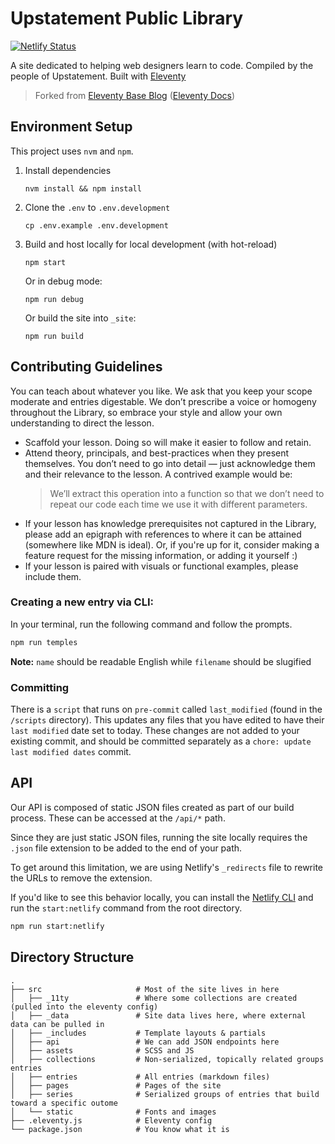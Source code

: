 # Upstatement Public Library

[![Netlify Status](https://api.netlify.com/api/v1/badges/bee8b1d9-081e-4ca7-8482-95831f48f177/deploy-status)](https://app.netlify.com/sites/ups-public-library/deploys)

A site dedicated to helping web designers learn to code. Compiled by the people of Upstatement. Built with [Eleventy](https://www.11ty.dev/)

> Forked from [Eleventy Base Blog](https://github.com/11ty/eleventy-base-blog) ([Eleventy Docs](https://www.11ty.dev/docs/))

## Environment Setup

This project uses `nvm` and `npm`.

1. Install dependencies

   ```shell
   nvm install && npm install
   ```

2. Clone the `.env` to `.env.development`

   ```shell
   cp .env.example .env.development
   ```

3. Build and host locally for local development (with hot-reload)

   ```shell
   npm start
   ```

   Or in debug mode:

   ```shell
   npm run debug
   ```

   Or build the site into `_site`:

   ```shell
   npm run build
   ```

## Contributing Guidelines

You can teach about whatever you like. We ask that you keep your scope moderate and entries digestable. We don’t prescribe a voice or homogeny throughout the Library, so embrace your style and allow your own understanding to direct the lesson.

- Scaffold your lesson. Doing so will make it easier to follow and retain.
- Attend theory, principals, and best-practices when they present themselves. You don’t need to go into detail — just acknowledge them and their relevance to the lesson. A contrived example would be:
  > We’ll extract this operation into a function so that we don’t need to repeat our code each time we use it with different parameters.
- If your lesson has knowledge prerequisites not captured in the Library, please add an epigraph with references to where it can be attained (somewhere like MDN is ideal). Or, if you're up for it, consider making a feature request for the missing information, or adding it yourself :)
- If your lesson is paired with visuals or functional examples, please include them.

### Creating a new entry via CLI:

In your terminal, run the following command and follow the prompts.

```sh
npm run temples
```

**Note:** `name` should be readable English while `filename` should be slugified

### Committing

There is a `script` that runs on `pre-commit` called `last_modified` (found in the `/scripts` directory). This updates any files that you have edited to have their `last modified` date set to today. These changes are not added to your existing commit, and should be committed separately as a `chore: update last modified dates` commit.

## API

Our API is composed of static JSON files created as part of our build process. These can be accessed at the `/api/*` path.

Since they are just static JSON files, running the site locally requires the `.json` file extension to be added to the end of your path.

To get around this limitation, we are using Netlify's `_redirects` file to rewrite the URLs to remove the extension.

If you'd like to see this behavior locally, you can install the [Netlify CLI](https://www.netlify.com/products/dev/) and run the `start:netlify` command from the root directory.

```sh
npm run start:netlify
```

## Directory Structure

```text
.
├── src                     # Most of the site lives in here
│   ├── _11ty               # Where some collections are created (pulled into the eleventy config)
│   ├── _data               # Site data lives here, where external data can be pulled in
│   ├── _includes           # Template layouts & partials
│   ├── api                 # We can add JSON endpoints here
│   ├── assets              # SCSS and JS
│   ├── collections         # Non-serialized, topically related groups entries
│   ├── entries             # All entries (markdown files)
│   ├── pages               # Pages of the site
│   ├── series              # Serialized groups of entries that build toward a specific outome
│   └── static              # Fonts and images
├── .eleventy.js            # Eleventy config
└── package.json            # You know what it is
```

